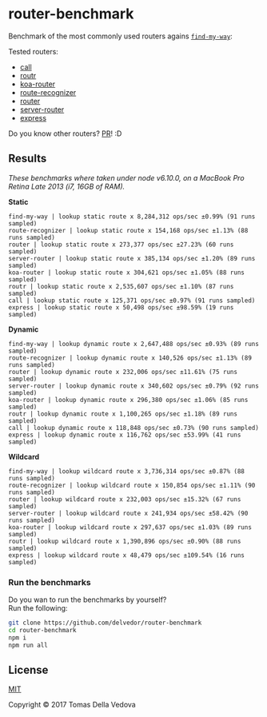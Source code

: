 # router-benchmark

Benchmark of the most commonly used routers agains [`find-my-way`](https://github.com/delvedor/find-my-way):

Tested routers:
- [call](https://github.com/hapijs/call)
- [routr](https://github.com/yahoo/routr)
- [koa-router](https://github.com/alexmingoia/koa-router)
- [route-recognizer](https://github.com/tildeio/route-recognizer)
- [router](https://github.com/pillarjs/router)
- [server-router](https://github.com/yoshuawuyts/server-router)
- [express](https://www.npmjs.com/package/express)

Do you know other routers? [PR](https://github.com/delvedor/router-benchmark/pulls)! :D

<a name="results"></a>
## Results
*These benchmarks where taken under node v6.10.0, on a MacBook Pro Retina Late 2013 (i7, 16GB of RAM).*

**Static**
```
find-my-way | lookup static route x 8,284,312 ops/sec ±0.99% (91 runs sampled)
route-recognizer | lookup static route x 154,168 ops/sec ±1.13% (88 runs sampled)
router | lookup static route x 273,377 ops/sec ±27.23% (60 runs sampled)
server-router | lookup static route x 385,134 ops/sec ±1.20% (89 runs sampled)
koa-router | lookup static route x 304,621 ops/sec ±1.05% (88 runs sampled)
routr | lookup static route x 2,535,607 ops/sec ±1.10% (87 runs sampled)
call | lookup static route x 125,371 ops/sec ±0.97% (91 runs sampled)
express | lookup static route x 50,498 ops/sec ±98.59% (19 runs sampled)
```

**Dynamic**
```
find-my-way | lookup dynamic route x 2,647,488 ops/sec ±0.93% (89 runs sampled)
route-recognizer | lookup dynamic route x 140,526 ops/sec ±1.13% (89 runs sampled)
router | lookup dynamic route x 232,006 ops/sec ±11.61% (75 runs sampled)
server-router | lookup dynamic route x 340,602 ops/sec ±0.79% (92 runs sampled)
koa-router | lookup dynamic route x 296,380 ops/sec ±1.06% (85 runs sampled)
routr | lookup dynamic route x 1,100,265 ops/sec ±1.18% (89 runs sampled)
call | lookup dynamic route x 118,848 ops/sec ±0.73% (90 runs sampled)
express | lookup dynamic route x 116,762 ops/sec ±53.99% (41 runs sampled)
```

**Wildcard**
```
find-my-way | lookup wildcard route x 3,736,314 ops/sec ±0.87% (88 runs sampled)
route-recognizer | lookup wildcard route x 150,854 ops/sec ±1.11% (90 runs sampled)
router | lookup wildcard route x 232,003 ops/sec ±15.32% (67 runs sampled)
server-router | lookup wildcard route x 241,934 ops/sec ±58.42% (90 runs sampled)
koa-router | lookup wildcard route x 297,637 ops/sec ±1.03% (89 runs sampled)
routr | lookup wildcard route x 1,390,896 ops/sec ±0.90% (88 runs sampled)
express | lookup wildcard route x 48,479 ops/sec ±109.54% (16 runs sampled)
```

### Run the benchmarks
Do you wan to run the benchmarks by yourself?  
Run the following:
```bash
git clone https://github.com/delvedor/router-benchmark
cd router-benchmark
npm i
npm run all
```

<a name="license"></a>
## License

[MIT](https://github.com/delvedor/yaml-template/blob/master/LICENSE)

Copyright © 2017 Tomas Della Vedova
